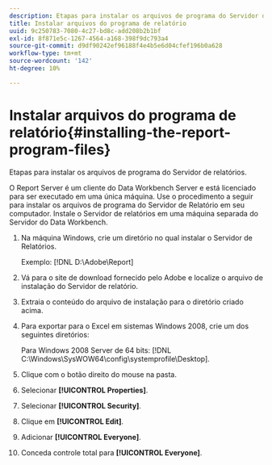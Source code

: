 ```yaml
---
description: Etapas para instalar os arquivos de programa do Servidor de relatórios.
title: Instalar arquivos do programa de relatório
uuid: 9c250783-7080-4c27-bd8c-add208b2b1bf
exl-id: 8f871e5c-1267-4564-a168-398f9dc793a4
source-git-commit: d9df90242ef96188f4e4b5e6d04cfef196b0a628
workflow-type: tm+mt
source-wordcount: '142'
ht-degree: 10%

---
```


# Instalar arquivos do programa de relatório{#installing-the-report-program-files}

Etapas para instalar os arquivos de programa do Servidor de relatórios.

O Report Server é um cliente do Data Workbench Server e está licenciado para ser executado em uma única máquina. Use o procedimento a seguir para instalar os arquivos de programa do Servidor de Relatório em seu computador. Instale o Servidor de relatórios em uma máquina separada do Servidor do Data Workbench.

1. Na máquina Windows, crie um diretório no qual instalar o Servidor de Relatórios.

   Exemplo: [!DNL D:\Adobe\Report]

1. Vá para o site de download fornecido pelo Adobe e localize o arquivo de instalação do Servidor de relatório.
1. Extraia o conteúdo do arquivo de instalação para o diretório criado acima.
1. Para exportar para o Excel em sistemas Windows 2008, crie um dos seguintes diretórios:

   Para Windows 2008 Server de 64 bits: [!DNL C:\Windows\SysWOW64\config\systemprofile\Desktop].

1. Clique com o botão direito do mouse na pasta.
1. Selecionar **[!UICONTROL Properties]**.
1. Selecionar **[!UICONTROL Security]**.
1. Clique em **[!UICONTROL Edit]**.
1. Adicionar **[!UICONTROL Everyone]**.
1. Conceda controle total para **[!UICONTROL Everyone]**.
